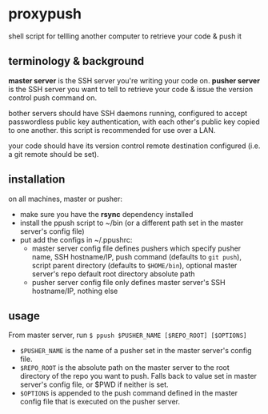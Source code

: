 # proxypush
shell script for tellling another computer to retrieve your code &amp; push it

## terminology & background
**master server** is the SSH server you're writing your code on. **pusher server** is the SSH server you want to tell to retrieve your code & issue the version control push command on.

bother servers should have SSH daemons running, configured to accept passwordless public key authentication, with each other's public key copied to one another. this script is recommended for use over a LAN.

your code should have its version control remote destination configured (i.e. a git remote should be set).

## installation

on all machines, master or pusher:
- make sure you have the **rsync** dependency installed
- install the ppush script to ~/bin (or a different path set in the master server's config file)
- put add the configs in ~/.ppushrc:
  - master server config file defines pushers which specify pusher name, SSH hostname/IP, push command (defaults to `git push`), script parent directory (defaults to `$HOME/bin`), optional master server's repo default root directory absolute path
  - pusher server config file only defines master server's SSH hostname/IP, nothing else

## usage

From master server, run `$ ppush $PUSHER_NAME [$REPO_ROOT] [$OPTIONS]`
- `$PUSHER_NAME` is the name of a pusher set in the master server's config file.
- `$REPO_ROOT` is the absolute path on the master server to the root directory of the repo you want to push. Falls back to value set in master server's config file, or $PWD if neither is set.
- `$OPTIONS` is appended to the push command defined in the master config file that is executed on the pusher server.
